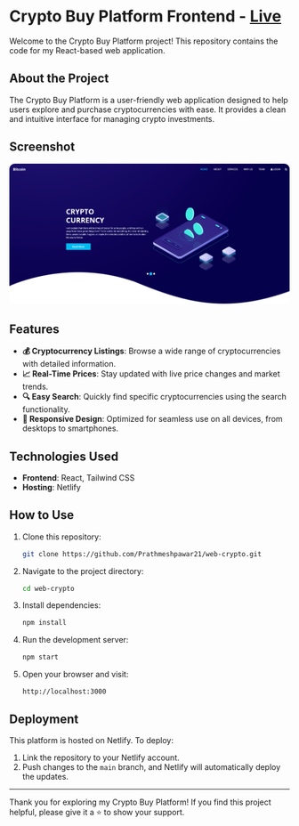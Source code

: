# Crypto Buy Platform Frontend - [Live](https://crypto-buy.netlify.app/)

Welcome to the Crypto Buy Platform project! This repository contains the code for my React-based web application.

## About the Project

The Crypto Buy Platform is a user-friendly web application designed to help users explore and purchase cryptocurrencies with ease. It provides a clean and intuitive interface for managing crypto investments.

## Screenshot

![Crypto Buy Platform Screenshot](./images/crypto.png)

## Features

- **💰 Cryptocurrency Listings**: Browse a wide range of cryptocurrencies with detailed information.
- **📈 Real-Time Prices**: Stay updated with live price changes and market trends.
- **🔍 Easy Search**: Quickly find specific cryptocurrencies using the search functionality.
- **📱 Responsive Design**: Optimized for seamless use on all devices, from desktops to smartphones.

## Technologies Used

- **Frontend**: React, Tailwind CSS
- **Hosting**: Netlify

## How to Use

1. Clone this repository:
   ```bash
   git clone https://github.com/Prathmeshpawar21/web-crypto.git
   ```
2. Navigate to the project directory:
   ```bash
   cd web-crypto
   ```
3. Install dependencies:
   ```bash
   npm install
   ```
4. Run the development server:
   ```bash
   npm start
   ```
5. Open your browser and visit:
   ```
   http://localhost:3000
   ```

## Deployment

This platform is hosted on Netlify. To deploy:
1. Link the repository to your Netlify account.
2. Push changes to the `main` branch, and Netlify will automatically deploy the updates.

---

Thank you for exploring my Crypto Buy Platform! If you find this project helpful, please give it a ⭐ to show your support.
